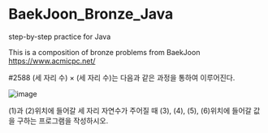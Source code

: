 # BaekJoon_Bronze_Java
step-by-step practice for Java



This is a composition of bronze problems from BaekJoon
https://www.acmicpc.net/


#2588
(세 자리 수) × (세 자리 수)는 다음과 같은 과정을 통하여 이루어진다.

![image](https://user-images.githubusercontent.com/83817116/133049898-e588a3fe-0fd7-496f-93f6-22ebd38f4633.png)

(1)과 (2)위치에 들어갈 세 자리 자연수가 주어질 때 (3), (4), (5), (6)위치에 들어갈 값을 구하는 프로그램을 작성하시오.




